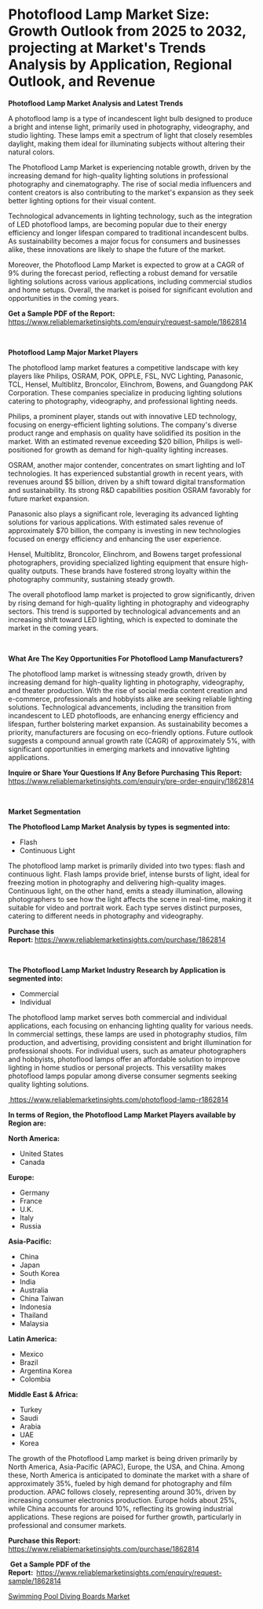 <p><h1>Photoflood Lamp Market Size: Growth Outlook from 2025 to 2032, projecting at Market's Trends Analysis by Application, Regional Outlook, and Revenue</h1></p><p><strong>Photoflood Lamp Market Analysis and Latest Trends</strong></p>
<p><p>A photoflood lamp is a type of incandescent light bulb designed to produce a bright and intense light, primarily used in photography, videography, and studio lighting. These lamps emit a spectrum of light that closely resembles daylight, making them ideal for illuminating subjects without altering their natural colors. </p><p>The Photoflood Lamp Market is experiencing notable growth, driven by the increasing demand for high-quality lighting solutions in professional photography and cinematography. The rise of social media influencers and content creators is also contributing to the market's expansion as they seek better lighting options for their visual content. </p><p>Technological advancements in lighting technology, such as the integration of LED photoflood lamps, are becoming popular due to their energy efficiency and longer lifespan compared to traditional incandescent bulbs. As sustainability becomes a major focus for consumers and businesses alike, these innovations are likely to shape the future of the market. </p><p>Moreover, the Photoflood Lamp Market is expected to grow at a CAGR of 9% during the forecast period, reflecting a robust demand for versatile lighting solutions across various applications, including commercial studios and home setups. Overall, the market is poised for significant evolution and opportunities in the coming years.</p></p>
<p><strong>Get a Sample PDF of the Report:&nbsp;</strong> <a href="https://www.reliablemarketinsights.com/enquiry/request-sample/1862814?utm_campaign=2531&utm_medium=2&utm_source=Github&utm_content=ia&utm_term=04042025&utm_id=photoflood-lamp">https://www.reliablemarketinsights.com/enquiry/request-sample/1862814</a></p>
<p>&nbsp;</p>
<p><strong>Photoflood Lamp Major Market Players</strong></p>
<p><p>The photoflood lamp market features a competitive landscape with key players like Philips, OSRAM, POK, OPPLE, FSL, NVC Lighting, Panasonic, TCL, Hensel, Multiblitz, Broncolor, Elinchrom, Bowens, and Guangdong PAK Corporation. These companies specialize in producing lighting solutions catering to photography, videography, and professional lighting needs.</p><p>Philips, a prominent player, stands out with innovative LED technology, focusing on energy-efficient lighting solutions. The company's diverse product range and emphasis on quality have solidified its position in the market. With an estimated revenue exceeding $20 billion, Philips is well-positioned for growth as demand for high-quality lighting increases.</p><p>OSRAM, another major contender, concentrates on smart lighting and IoT technologies. It has experienced substantial growth in recent years, with revenues around $5 billion, driven by a shift toward digital transformation and sustainability. Its strong R&D capabilities position OSRAM favorably for future market expansion.</p><p>Panasonic also plays a significant role, leveraging its advanced lighting solutions for various applications. With estimated sales revenue of approximately $70 billion, the company is investing in new technologies focused on energy efficiency and enhancing the user experience. </p><p>Hensel, Multiblitz, Broncolor, Elinchrom, and Bowens target professional photographers, providing specialized lighting equipment that ensure high-quality outputs. These brands have fostered strong loyalty within the photography community, sustaining steady growth.</p><p>The overall photoflood lamp market is projected to grow significantly, driven by rising demand for high-quality lighting in photography and videography sectors. This trend is supported by technological advancements and an increasing shift toward LED lighting, which is expected to dominate the market in the coming years.</p></p>
<p>&nbsp;</p>
<p><strong>What Are The Key Opportunities For Photoflood Lamp Manufacturers?</strong></p>
<p><p>The photoflood lamp market is witnessing steady growth, driven by increasing demand for high-quality lighting in photography, videography, and theater production. With the rise of social media content creation and e-commerce, professionals and hobbyists alike are seeking reliable lighting solutions. Technological advancements, including the transition from incandescent to LED photofloods, are enhancing energy efficiency and lifespan, further bolstering market expansion. As sustainability becomes a priority, manufacturers are focusing on eco-friendly options. Future outlook suggests a compound annual growth rate (CAGR) of approximately 5%, with significant opportunities in emerging markets and innovative lighting applications.</p></p>
<p><strong>Inquire or Share Your Questions If Any Before Purchasing This Report:</strong> <a href="https://www.reliablemarketinsights.com/enquiry/pre-order-enquiry/1862814?utm_campaign=2531&utm_medium=2&utm_source=Github&utm_content=ia&utm_term=04042025&utm_id=photoflood-lamp">https://www.reliablemarketinsights.com/enquiry/pre-order-enquiry/1862814</a></p>
<p>&nbsp;</p>
<p><strong>Market Segmentation</strong></p>
<p><strong>The Photoflood Lamp Market Analysis by types is segmented into:</strong></p>
<p><ul><li>Flash</li><li>Continuous Light</li></ul></p>
<p><p>The photoflood lamp market is primarily divided into two types: flash and continuous light. Flash lamps provide brief, intense bursts of light, ideal for freezing motion in photography and delivering high-quality images. Continuous light, on the other hand, emits a steady illumination, allowing photographers to see how the light affects the scene in real-time, making it suitable for video and portrait work. Each type serves distinct purposes, catering to different needs in photography and videography.</p></p>
<p><strong>Purchase this Report:&nbsp;</strong><a href="https://www.reliablemarketinsights.com/purchase/1862814?utm_campaign=2531&utm_medium=2&utm_source=Github&utm_content=ia&utm_term=04042025&utm_id=photoflood-lamp">https://www.reliablemarketinsights.com/purchase/1862814</a></p>
<p>&nbsp;</p>
<p><strong>The Photoflood Lamp Market Industry Research by Application is segmented into:</strong></p>
<p><ul><li>Commercial</li><li>Individual</li></ul></p>
<p><p>The photoflood lamp market serves both commercial and individual applications, each focusing on enhancing lighting quality for various needs. In commercial settings, these lamps are used in photography studios, film production, and advertising, providing consistent and bright illumination for professional shoots. For individual users, such as amateur photographers and hobbyists, photoflood lamps offer an affordable solution to improve lighting in home studios or personal projects. This versatility makes photoflood lamps popular among diverse consumer segments seeking quality lighting solutions.</p></p>
<p><a href="https://www.reliablemarketinsights.com/photoflood-lamp-r1862814?utm_campaign=2531&utm_medium=2&utm_source=Github&utm_content=ia&utm_term=04042025&utm_id=photoflood-lamp">&nbsp;https://www.reliablemarketinsights.com/photoflood-lamp-r1862814</a></p>
<p><strong>In terms of Region, the Photoflood Lamp Market Players available by Region are:</strong></p>
<p>
    <p> <strong> North America: </strong>
        <ul>
            <li>United States</li>
            <li>Canada</li>
        </ul>
        </p> 
    <p> <strong> Europe: </strong>
        <ul>
            <li>Germany</li>
            <li>France</li>
            <li>U.K.</li>
            <li>Italy</li>
            <li>Russia</li>
        </ul>
        </p> 
    <p> <strong> Asia-Pacific: </strong>
        <ul>
            <li>China</li>
            <li>Japan</li>
            <li>South Korea</li>
            <li>India</li>
            <li>Australia</li>
            <li>China Taiwan</li>
            <li>Indonesia</li>
            <li>Thailand</li>
            <li>Malaysia</li>
        </ul>
        </p> 
    <p> <strong> Latin America: </strong>
        <ul>
            <li>Mexico</li>
            <li>Brazil</li>
            <li>Argentina Korea</li>
            <li>Colombia</li>
        </ul>
        </p> 
    <p> <strong> Middle East & Africa: </strong>
        <ul>
            <li>Turkey</li>
            <li>Saudi</li>
            <li>Arabia</li>
            <li>UAE</li>
            <li>Korea</li>
        </ul>
    </p>
    </p>
<p><p>The growth of the Photoflood Lamp market is being driven primarily by North America, Asia-Pacific (APAC), Europe, the USA, and China. Among these, North America is anticipated to dominate the market with a share of approximately 35%, fueled by high demand for photography and film production. APAC follows closely, representing around 30%, driven by increasing consumer electronics production. Europe holds about 25%, while China accounts for around 10%, reflecting its growing industrial applications. These regions are poised for further growth, particularly in professional and consumer markets.</p></p>
<p><strong>Purchase this Report: </strong><a href="https://www.reliablemarketinsights.com/purchase/1862814?utm_campaign=2531&utm_medium=2&utm_source=Github&utm_content=ia&utm_term=04042025&utm_id=photoflood-lamp">https://www.reliablemarketinsights.com/purchase/1862814</a></p>
<p>&nbsp;<strong>Get a Sample PDF of the Report:&nbsp;&nbsp;</strong><a href="https://www.reliablemarketinsights.com/enquiry/request-sample/1862814?utm_campaign=2531&utm_medium=2&utm_source=Github&utm_content=ia&utm_term=04042025&utm_id=photoflood-lamp">https://www.reliablemarketinsights.com/enquiry/request-sample/1862814</a></p>
<p><strong></strong></p>
<p><p><a href="https://github.com/techerghalim/Market-Research-Report-List-1/blob/main/swimming-pool-diving-boards-market.md?utm_campaign=2531&utm_medium=2&utm_source=Github&utm_content=ia&utm_term=04042025&utm_id=photoflood-lamp">Swimming Pool Diving Boards Market</a></p></p>